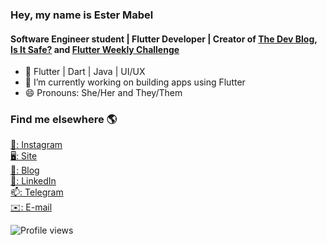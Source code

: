 ### Hey, my name is Ester Mabel
#### Software Engineer student | Flutter Developer | Creator of [The Dev Blog](https://thedevblog.xyz), [Is It Safe?](https://github.com/Is-It-Safe/isItSafe-APP) and [Flutter Weekly Challenge](https://flutterweeklychallenge.substack.com/welcome)


- 🧠 Flutter | Dart | Java | UI/UX
- 🔭 I’m currently working on building apps using Flutter 
- 😄 Pronouns: She/Her and They/Them 

### Find me elsewhere 🌎

[📸: Instagram](https://instagram.com/estermabel) <br>
[🖥: Site](https://www.estermabel.com) <br>
[📓: Blog](https://thedevblog.xyz) <br>
[💼: LinkedIn](https://www.linkedin.com/in/estermabel/) <br>
[📫: Telegram](https://t.me/estermabel) <br>
[✉️: E-mail](mailto:estermabel2@gmail.com) 

![Profile views](https://gpvc.arturio.dev/estermabel)  
